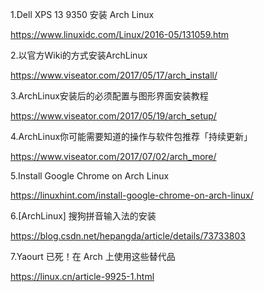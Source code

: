 1.Dell XPS 13 9350 安装 Arch Linux

https://www.linuxidc.com/Linux/2016-05/131059.htm

2.以官方Wiki的方式安装ArchLinux

https://www.viseator.com/2017/05/17/arch_install/

3.ArchLinux安装后的必须配置与图形界面安装教程

https://www.viseator.com/2017/05/19/arch_setup/

4.ArchLinux你可能需要知道的操作与软件包推荐「持续更新」

https://www.viseator.com/2017/07/02/arch_more/

5.Install Google Chrome on Arch Linux

https://linuxhint.com/install-google-chrome-on-arch-linux/

6.[ArchLinux] 搜狗拼音输入法的安装

https://blog.csdn.net/hepangda/article/details/73733803

7.Yaourt 已死！在 Arch 上使用这些替代品

https://linux.cn/article-9925-1.html